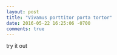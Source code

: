 ```yaml
---
layout: post
title: "Vivamus porttitor porta tortor"
date: 2016-05-22 16:25:06 -0700
comments: true
---
```


try it out